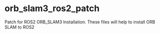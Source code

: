 # orb_slam3_ros2_patch
Patch for ROS2 ORB_SLAM3 Installation. These files will help to install ORB SLAM to ROS2
